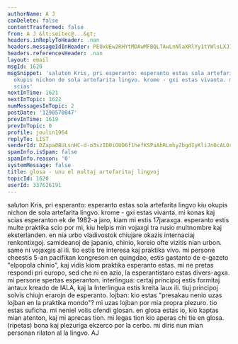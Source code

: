 ```yaml
---
authorName: A J
canDelete: false
contentTrasformed: false
from: A J &lt;seitec@...&gt;
headers.inReplyToHeader: .nan
headers.messageIdInHeader: PEUxUEw2RHYtMDAwMFBQLTAwLnNlaXRlYy1tYWlsLXJ1QGYxMy5tYWlsLnJ1Pg==
headers.referencesHeader: .nan
layout: email
msgId: 1620
msgSnippet: 'saluton Kris, pri esperanto: esperanto estas sola artefarita lingvo kiu
  okupis nichon de sola artefarita lingvo. krome - gxi estas vivanta. mi konas kaj
  scias'
nextInTime: 1621
nextInTopic: 1622
numMessagesInTopic: 2
postDate: '1290570047'
prevInTime: 1619
prevInTopic: 0
profile: joulin1964
replyTo: LIST
senderId: DZapa0BULsnHC-d-m3szID0iOUD6f1hefKSPaAhRLmhyZbgdIyKliJnOcALOr2nguiAfuyOZWb7CIw4
spamInfo.isSpam: false
spamInfo.reason: '0'
systemMessage: false
title: glosa - unu el multaj artefaritaj lingvoj
topicId: 1620
userId: 337626191
---
```


saluton Kris,
pri esperanto: esperanto estas sola artefarita lingvo kiu okupis nichon de sola artefarita lingvo. krome - gxi estas vivanta.
mi konas kaj scias esperanton ek de 1982-a jaro, kiam mi estis 17jaraxga. esperanto estis multe praktika scio por mi, kiu helpis min vojaxgi tra rusio multnombre kaj eksterlanden. en nia urbo vladivostok chiujare okazis internaciaj renkontixgoj. samideanoj de japanio, chinio, koreio ofte vizitis nian urbon. same ni vojaxgis al ili. tio estis tre interesa kaj praktika vivo. mi persone cheestis 5-an pacifikan kongreson en quingdao, estis gastanto de e-gazeto "elpopola chinio", kaj vidis kiom praktika esperanto estas. mi ne pretas respondi pri europo, sed che ni en azio, la esperantistaro estas divers-agxa. mi  persone spertas esperanton.
interlingua: certaj principoj estis formitaj antaux kreado de IALA, kaj la Interlingua estis kreita laux ili. tiuj principoj solvis chiujn erarojn de esperanto.
lojban: kio estas "presakau nenio uzas lojban en la praktika mondo"? mi uzas lojban por mia propra plezuro. tio estas suficha.
mi neniel volis ofendi glosan. en glosa estas io, kio kaptas mian atenton, kaj mi aprecas tion. mi legas tion kio aperas chi tie en glosa. (ripetas) bona kaj plezuriga ekzerco por la cerbo.
mi diris nun mian personan rilaton al la lingvo.
AJ

